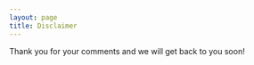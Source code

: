 ```yaml
---
layout: page
title: Disclaimer
---
```


Thank you for your comments and we will get back to you soon!

